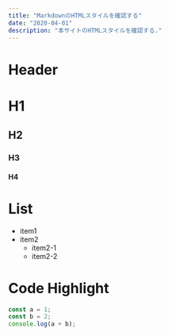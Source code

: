 ```yaml
---
title: "MarkdownのHTMLスタイルを確認する"
date: "2020-04-01"
description: "本サイトのHTMLスタイルを確認する."
---
```


# Header

# H1

## H2

### H3

#### H4

# List

- item1
- item2
  - item2-1
  - item2-2

# Code Highlight

```js
const a = 1;
const b = 2;
console.log(a + b);
```

